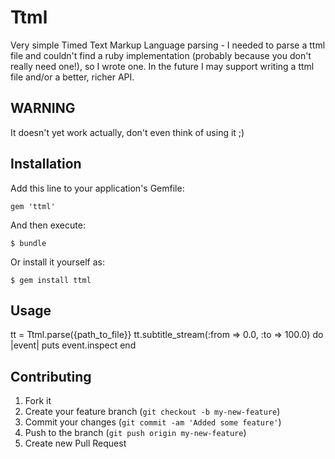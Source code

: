 # Ttml

Very simple Timed Text Markup Language parsing - I needed to parse a ttml file
and couldn't find a ruby implementation (probably because you don't really
need one!), so I wrote one. In the future I may support writing a ttml file
and/or a better, richer API.

## WARNING

It doesn't yet work actually, don't even think of using it ;)

## Installation

Add this line to your application's Gemfile:

    gem 'ttml'

And then execute:

    $ bundle

Or install it yourself as:

    $ gem install ttml

## Usage

tt = Ttml.parse({path_to_file}}
tt.subtitle_stream(:from => 0.0, :to => 100.0) do |event|
  puts event.inspect
end

## Contributing

1. Fork it
2. Create your feature branch (`git checkout -b my-new-feature`)
3. Commit your changes (`git commit -am 'Added some feature'`)
4. Push to the branch (`git push origin my-new-feature`)
5. Create new Pull Request
